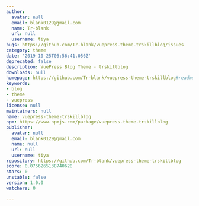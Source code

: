 ```yaml
---
author:
  avatar: null
  email: blank0129@gmail.com
  name: Tr-blank
  url: null
  username: tiya
bugs: https://github.com/Tr-blank/vuepress-theme-trskillblog/issues
category: theme
date: '2019-10-25T06:56:41.056Z'
deprecated: false
description: VuePress Blog Theme - trskillblog
downloads: null
homepage: https://github.com/Tr-blank/vuepress-theme-trskillblog#readme
keywords:
- blog
- theme
- vuepress
license: null
maintainers: null
name: vuepress-theme-trskillblog
npm: https://www.npmjs.com/package/vuepress-theme-trskillblog
publisher:
  avatar: null
  email: blank0129@gmail.com
  name: null
  url: null
  username: tiya
repository: https://github.com/Tr-blank/vuepress-theme-trskillblog
score: 0.0756265138740628
stars: 0
unstable: false
version: 1.0.0
watchers: 0

---
```


